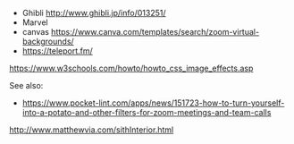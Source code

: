 

* Ghibli http://www.ghibli.jp/info/013251/
* Marvel
* canvas https://www.canva.com/templates/search/zoom-virtual-backgrounds/
* https://teleport.fm/


https://www.w3schools.com/howto/howto_css_image_effects.asp


See also:
* https://www.pocket-lint.com/apps/news/151723-how-to-turn-yourself-into-a-potato-and-other-filters-for-zoom-meetings-and-team-calls


http://www.matthewvia.com/sithInterior.html
